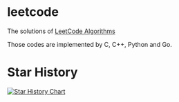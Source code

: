# leetcode
The solutions of [LeetCode Algorithms](https://leetcode.com/problemset/algorithms/)

Those codes are implemented by C, C++, Python and Go.

# Star History

[![Star History Chart](https://api.star-history.com/svg?repos=lightmen/leetcode&type=Date)](https://star-history.com/#lightmen/leetcode&Date)
